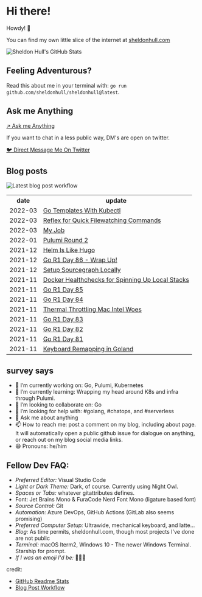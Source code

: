 # Hi there! 

Howdy! 👋 

You can find my own little slice of the internet at [sheldonhull.com](https://www.sheldonhull.com)

![Sheldon Hull's GitHub Stats](https://github-readme-stats.vercel.app/api?username=sheldonhull&theme=tokyonight&count_private=true&show_icons=true)

## Feeling Adventurous?

Read this about me in your terminal with: `go run github.com/sheldonhull/sheldonhull@latest`.

## Ask me Anything

[↗ Ask me Anything](https://github.com/sheldonhull/sheldonhull.hugo/discussions/new?category=ama)

If you want to chat in a less public way, DM's are open on twitter. 

[🐦 Direct Message Me On Twitter](https://twitter.com/messages/compose?recipient_id=247477081&text=connecting%20from%20your%20site...)

## Blog posts

![Latest blog post workflow](https://github.com/sheldonhull/sheldonhull/workflows/Latest%20blog%20post%20workflow/badge.svg)
<table style="width:100%">
  <tr>
    <th>date</th>
    <th>update</th>
  </tr>
<!-- BLOG-POST-LIST:START -->
<tr><td>2022-03</td><td><a href="https://www.sheldonhull.com/go-templates-with-kubectl/">Go Templates With Kubectl</a></td></tr>
<tr><td>2022-03</td><td><a href="https://www.sheldonhull.com/reflex-for-quick-filewatching-commands/">Reflex for Quick Filewatching Commands</a></td></tr>
<tr><td>2022-03</td><td><a href="https://www.sheldonhull.com/my-job/">My Job</a></td></tr>
<tr><td>2022-01</td><td><a href="https://www.sheldonhull.com/pulumi-round-2/">Pulumi Round 2</a></td></tr>
<tr><td>2021-12</td><td><a href="https://www.sheldonhull.com/helm-is-like-hugo/">Helm Is Like Hugo</a></td></tr>
<tr><td>2021-12</td><td><a href="https://www.sheldonhull.com/go-r1-day-86/">Go R1 Day 86 - Wrap Up!</a></td></tr>
<tr><td>2021-12</td><td><a href="https://www.sheldonhull.com/setup-sourcegraph-locally/">Setup Sourcegraph Locally</a></td></tr>
<tr><td>2021-11</td><td><a href="https://www.sheldonhull.com/docker-healthchecks-for-spinning-up-local-stacks/">Docker Healthchecks for Spinning Up Local Stacks</a></td></tr>
<tr><td>2021-11</td><td><a href="https://www.sheldonhull.com/go-r1-day-85/">Go R1 Day 85</a></td></tr>
<tr><td>2021-11</td><td><a href="https://www.sheldonhull.com/go-r1-day-84/">Go R1 Day 84</a></td></tr>
<tr><td>2021-11</td><td><a href="https://www.sheldonhull.com/thermal-throttling-mac-intel-woes/">Thermal Throttling Mac Intel Woes</a></td></tr>
<tr><td>2021-11</td><td><a href="https://www.sheldonhull.com/go-r1-day-83/">Go R1 Day 83</a></td></tr>
<tr><td>2021-11</td><td><a href="https://www.sheldonhull.com/go-r1-day-82/">Go R1 Day 82</a></td></tr>
<tr><td>2021-11</td><td><a href="https://www.sheldonhull.com/go-r1-day-81/">Go R1 Day 81</a></td></tr>
<tr><td>2021-11</td><td><a href="https://www.sheldonhull.com/keyboard-remapping-in-goland/">Keyboard Remapping in Goland</a></td></tr>

<!-- BLOG-POST-LIST:END -->
</table>

## survey says 

- 🔭  I’m currently working on: Go, Pulumi, Kubernetes
- 🌱  I’m currently learning: Wrapping my head around K8s and infra through Pulumi.
- 👯  I’m looking to collaborate on: Go
- 🤔  I’m looking for help with: #golang, #chatops, and #serverless
- 💬  Ask me about anything
- 📫  How to reach me: post a comment on my blog, including about page. It will automatically open a public github issue for dialogue on anything, or reach out on my blog social media links.
- 😄  Pronouns: he/him


## Fellow Dev FAQ:

- _Preferred Editor:_ Visual Studio Code
- _Light or Dark Theme:_ Dark, of course. Currently using Night Owl.
- _Spaces or Tabs:_ whatever gitattributes defines.  
- Font: Jet Brains Mono & FuraCode Nerd Font Mono (ligature based font)
- _Source Control:_ Git
- _Automation:_ Azure DevOps, GitHub Actions (GitLab also seems promising)
- _Preferred Computer Setup:_ Ultrawide, mechanical keyboard, and latte...
- _Blog:_ As time permits, sheldonhull.com, though most projects I've done are not public 
- _Terminal:_ macOS Iterm2, Windows 10 - The newer Windows Terminal. Starship for prompt.
- _If I was an emoji I'd be:_ 🌮🌮🌮


credit:
* [GitHub Readme Stats](https://github.com/anuraghazra/github-readme-stats)
* [Blog Post Workflow](https://github.com/gautamkrishnar/blog-post-workflow)
